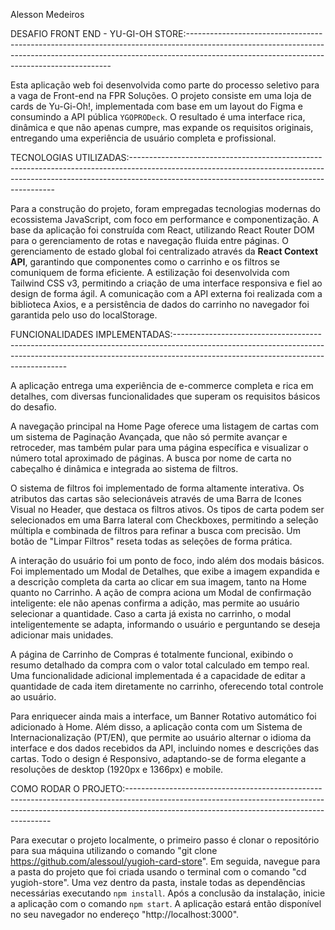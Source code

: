 
Alesson Medeiros

DESAFIO FRONT END - YU-GI-OH STORE:-----------------------------------------------------------------------------------------------------------------------------------------------------------------------------------------------------------------------


Esta aplicação web foi desenvolvida como parte do processo seletivo para a vaga de Front-end na FPR Soluções. O projeto consiste em uma loja de cards de Yu-Gi-Oh!, implementada com base em um layout do Figma e consumindo a 
API pública `YGOPRODeck`. O resultado é uma interface rica, dinâmica e que não apenas cumpre, mas expande os requisitos originais, entregando uma experiência de usuário completa e profissional.

TECNOLOGIAS UTILIZADAS:-----------------------------------------------------------------------------------------------------------------------------------------------------------------------------------------------------------------------

Para a construção do projeto, foram empregadas tecnologias modernas do ecossistema JavaScript, com foco em performance e componentização. A base da aplicação foi construída com React, utilizando React Router DOM
para o gerenciamento de rotas e navegação fluida entre páginas. O gerenciamento de estado global foi centralizado através da **React Context API**, garantindo que componentes como o carrinho e os filtros se comuniquem de forma
eficiente. A estilização foi desenvolvida com Tailwind CSS v3, permitindo a criação de uma interface responsiva e fiel ao design de forma ágil. A comunicação com a API externa foi realizada com a biblioteca Axios, e a persistência
de dados do carrinho no navegador foi garantida pelo uso do localStorage.

FUNCIONALIDADES IMPLEMENTADAS:---------------------------------------------------------------------------------------------------------------------------------------------------------------------------------------------------------------

A aplicação entrega uma experiência de e-commerce completa e rica em detalhes, com diversas funcionalidades que superam os requisitos básicos do desafio.

A navegação principal na Home Page oferece uma listagem de cartas com um sistema de Paginação Avançada, que não só permite avançar e retroceder, mas também pular para uma página específica e visualizar o número total aproximado 
de páginas. A busca por nome de carta no cabeçalho é dinâmica e integrada ao sistema de filtros.

O sistema de filtros foi implementado de forma altamente interativa. Os atributos das cartas são selecionáveis através de uma Barra de Icones Visual no Header, que destaca os filtros ativos. Os tipos de carta podem ser selecionados
em uma Barra lateral com Checkboxes, permitindo a seleção múltipla e combinada de filtros para refinar a busca com precisão. Um botão de "Limpar Filtros" reseta todas as seleções de forma prática.

A interação do usuário foi um ponto de foco, indo além dos modais básicos. Foi implementado um Modal de Detalhes, que exibe a imagem expandida e a descrição completa da carta ao clicar em sua imagem, tanto na Home quanto no Carrinho. 
A ação de compra aciona um Modal de confirmação inteligente: ele não apenas confirma a adição, mas permite ao usuário selecionar a quantidade. Caso a carta já exista no carrinho, o modal inteligentemente se adapta, informando o 
usuário e perguntando se deseja adicionar mais unidades.

A página de Carrinho de Compras é totalmente funcional, exibindo o resumo detalhado da compra com o valor total calculado em tempo real. Uma funcionalidade adicional implementada é a capacidade de editar a quantidade de cada item 
diretamente no carrinho, oferecendo total controle ao usuário.

Para enriquecer ainda mais a interface, um Banner Rotativo automático foi adicionado à Home. Além disso, a aplicação conta com um Sistema de Internacionalização (PT/EN), que permite ao usuário alternar o idioma da interface e dos 
dados recebidos da API, incluindo nomes e descrições das cartas. Todo o design é Responsivo, adaptando-se de forma elegante a resoluções de desktop (1920px e 1366px) e mobile.

COMO RODAR O PROJETO:-----------------------------------------------------------------------------------------------------------------------------------------------------------------------------------------------------------------------

Para executar o projeto localmente, o primeiro passo é clonar o repositório para sua máquina utilizando o comando "git clone https://github.com/alessoul/yugioh-card-store". Em seguida, navegue para a pasta do projeto que foi criada 
usando o terminal com o comando "cd yugioh-store". Uma vez dentro da pasta, instale todas as dependências necessárias executando `npm install`. Após a conclusão da instalação, inicie a aplicação com o comando `npm start`. 
A aplicação estará então disponível no seu navegador no endereço "http://localhost:3000".
